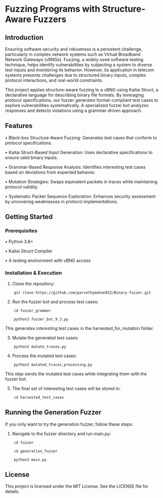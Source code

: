 # Fuzzing Programs with Structure-Aware Fuzzers

## Introduction
Ensuring software security and robustness is a persistent challenge, particularly in complex network systems such as Virtual Broadband Network Gateways (vBNGs). Fuzzing, a widely used software testing technique, helps identify vulnerabilities by subjecting a system to diverse test inputs and monitoring its behavior. However, its application in telecom systems presents challenges due to structured binary inputs, complex protocol interactions, and real-world constraints.

This project applies structure-aware fuzzing to a vBNG using Kaitai Struct, a declarative language for describing binary file formats. By leveraging protocol specifications, our fuzzer generates format-compliant test cases to explore vulnerabilities systematically. A specialized fuzzer bot analyzes responses and detects violations using a grammar-driven approach.

## Features
• Black-box Structure-Aware Fuzzing: Generates test cases that conform to protocol specifications.

• Kaitai Struct-Based Input Generation: Uses declarative specifications to ensure valid binary inputs.

• Grammar-Based Response Analysis: Identifies interesting test cases based on deviations from expected behavior.

• Mutation Strategies: Swaps equivalent packets in traces while maintaining protocol validity.

• Systematic Packet Sequence Exploration: Enhances security assessment by uncovering weaknesses in protocol implementations.

## Getting Started

### Prerequisites

• Python 3.8+

• Kaitai Struct Compiler

• A testing environment with vBNG access

### Installation & Execution

1. Clone the repository:
```
    git clone https://github.com/parvathymohan932/Binary-fuzzer.git
```
2. Run the fuzzer bot and process test cases:
```
    cd fuzzer_grammar

    python3 fuzzer_bot_9_3.py
```
   This generates interesting test cases in the harvested_for_mutation folder.

3. Mutate the generated test cases:
```
    python3 mutate_traces.py
```
4. Process the mutated test cases:
```
    python3 mutated_traces_processing.py
```
   This step sends the mutated test cases while integrating them with the fuzzer bot.

5. The final set of interesting test cases will be stored in:
```
    cd harvested_test_cases
```
## Running the Generation Fuzzer

If you only want to try the generation fuzzer, follow these steps:

1. Navigate to the fuzzer directory and run main.py:
   
```
    cd fuzzer

    cd generation_fuzzer

    python3 main.py
```
## License

This project is licensed under the MIT License. See the LICENSE file for details.

